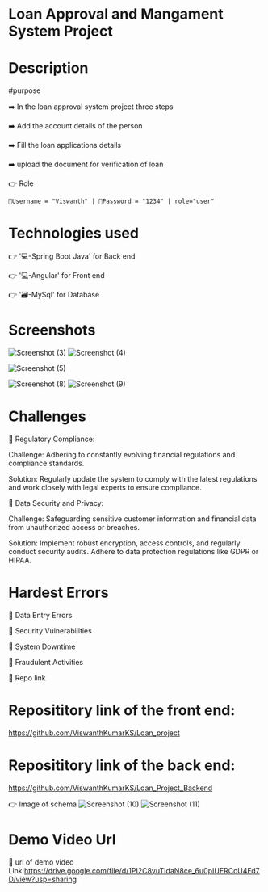 # Loan Approval and Mangament System Project

# Description
#purpose

➡️ In the loan approval system project three steps 

➡️ Add the account details of the person

➡️ Fill the loan applications details

➡️ upload the document for verification of loan

👉 Role 

    📧Username = "Viswanth" | 🔐Password = "1234" | role="user"
# Technologies used

👉 '💻-Spring Boot Java' for Back end

👉 '💻-Angular' for Front end 

👉 '🗃️-MySql' for Database 
# Screenshots

![Screenshot (3)](https://github.com/ViswanthKumarKS/Loan_project/assets/145537662/4dcce9e4-3824-4d6b-a416-86a1bc1fd864)
![Screenshot (4)](https://github.com/ViswanthKumarKS/Loan_project/assets/145537662/25f795c6-e64e-4032-aa8f-ecf55d4a48de)

![Screenshot (5)](https://github.com/ViswanthKumarKS/Loan_project/assets/145537662/e38237b3-18be-4bb0-b9e3-ee568fdb8c60)

![Screenshot (8)](https://github.com/ViswanthKumarKS/Loan_project/assets/145537662/b6c4e6dd-6a20-4e2e-a74d-6535c0bd7b3e)
![Screenshot (9)](https://github.com/ViswanthKumarKS/Loan_project/assets/145537662/909264f9-10c3-4da0-9530-828fdde33846)

# Challenges

🔴 Regulatory Compliance:

   Challenge: Adhering to constantly evolving financial regulations and compliance standards.
   
   Solution: Regularly update the system to comply with the latest regulations and work closely with legal experts to ensure compliance.
   
🔴 Data Security and Privacy:
  
  Challenge: Safeguarding sensitive customer information and financial data from unauthorized access or breaches.
  
  Solution: Implement robust encryption, access controls, and regularly conduct security audits. Adhere to data protection regulations like GDPR or HIPAA.

# Hardest Errors

🚩 Data Entry Errors

🚩 Security Vulnerabilities

🚩 System Downtime

🚩 Fraudulent Activities

🔗 Repo link 
# Reposititory link of the front end:
https://github.com/ViswanthKumarKS/Loan_project
# Reposititory link of the back end:
https://github.com/ViswanthKumarKS/Loan_Project_Backend

👉 Image of schema 
![Screenshot (10)](https://github.com/ViswanthKumarKS/Loan_project/assets/145537662/b8c15304-3e81-41e2-98ad-530443559f94)
![Screenshot (11)](https://github.com/ViswanthKumarKS/Loan_project/assets/145537662/2e274cb8-bfca-40a3-97ab-21a5e9b87686)

# Demo Video Url

🔗 url of demo video
Link:https://drive.google.com/file/d/1PI2C8yuTIdaN8ce_6u0pIUFRCoU4Fd7D/view?usp=sharing
